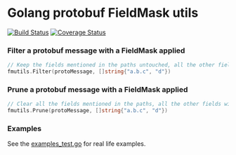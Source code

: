 # Golang protobuf FieldMask utils

[![Build Status](https://cloud.drone.io/api/badges/mennanov/fmutils/status.svg?ref=refs/heads/main)](https://cloud.drone.io/mennanov/fmutils)
[![Coverage Status](https://coveralls.io/repos/github/mennanov/fmutils/badge.svg?branch=main)](https://coveralls.io/github/mennanov/fmutils?branch=main)

### Filter a protobuf message with a FieldMask applied

```go
// Keep the fields mentioned in the paths untouched, all the other fields will be cleared.
fmutils.Filter(protoMessage, []string{"a.b.c", "d"})
```

### Prune a protobuf message with a FieldMask applied

```go
// Clear all the fields mentioned in the paths, all the other fields will be left untouched.
fmutils.Prune(protoMessage, []string{"a.b.c", "d"})
```

### Examples

See the [examples_test.go](https://github.com/mennanov/fmutils/blob/main/examples_test.go) for real life examples.
